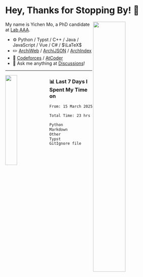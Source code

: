 # Hey, Thanks for Stopping By! 🦭

<picture>
    <source media="(prefers-color-scheme: dark)" srcset="https://github-readme-stats.vercel.app/api?username=amomorning&show_icons=true&theme=noctis_minimus&hide=issues">
    <img align="right" width="45%" src="https://github-readme-stats.vercel.app/api?username=amomorning&show_icons=true&theme=graywhite&hide=issues">
</picture>


My name is Yichen Mo, a PhD candidate at [Lab AAA](https://archialgo.com).

-   :gear: Python / Typst / C++ / Java / JavaScript / Vue / C# / $\LaTeX$ 
-   :pencil2: [ArchiWeb](https://web.archialgo.com) / [ArchiJSON](https://www.food4rhino.com/en/app/archijson) / [ArchIndex](https://index.archialgo.com/) 
-   :abacus: [Codeforces](https://codeforces.com/profile/LaPluma) / [AtCoder](https://atcoder.jp/users/amomorning)
-   :thought_balloon: Ask me anything at [Discussions](https://github.com/amomorning/amomorning/discussions/new)!


---

<picture>
    <source media="(prefers-color-scheme: dark)" srcset="https://github-readme-stats.vercel.app/api/top-langs/?username=amomorning&hide=Mathematica&theme=noctis_minimus">
    <img align="left" width="27%" src="https://github-readme-stats.vercel.app/api/top-langs/?username=amomorning&hide=Mathematica&theme=graywhite">
</picture>

  
### 📊 Last 7 Days I Spent My Time on

<!--START_SECTION:waka-->

```txt
From: 15 March 2025 - To: 22 March 2025

Total Time: 23 hrs 40 mins

Python             14 hrs 42 mins  ███████████████▓░░░░░░░░░   62.14 %
Markdown           6 hrs 11 mins   ██████▓░░░░░░░░░░░░░░░░░░   26.17 %
Other              1 hr 55 mins    ██░░░░░░░░░░░░░░░░░░░░░░░   08.11 %
Typst              24 mins         ▒░░░░░░░░░░░░░░░░░░░░░░░░   01.74 %
GitIgnore file     13 mins         ▒░░░░░░░░░░░░░░░░░░░░░░░░   00.98 %
```

<!--END_SECTION:waka-->　　
